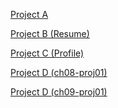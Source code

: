 <html lang="en">
  <p><a href="project3/ch03-proj3.html">Project A</a></p>
  <p><a href="resume/index.html">Project B (Resume)</a></p>
  <p><a href="projectC/index.html">Project C (Profile)</a></p>
  <p><a href="ch08-proj01/ch08-proj01.html">Project D (ch08-proj01)</a></p>
  <p><a href="ch09-proj01/ch09-proj01.html">Project D (ch09-proj01)</a></p>
